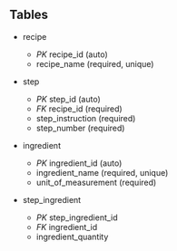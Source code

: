 ## Tables

- recipe
  - *PK* recipe_id (auto) 
  - recipe_name (required, unique)

- step
  - *PK* step_id (auto)
  - *FK* recipe_id (required)
  - step_instruction (required)
  - step_number (required)

- ingredient
  - *PK* ingredient_id (auto)
  - ingredient_name (required, unique)
  - unit_of_measurement (required)

- step_ingredient
  - *PK* step_ingredient_id
  - *FK* ingredient_id
  - ingredient_quantity